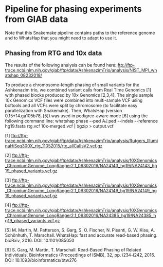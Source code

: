 # Pipeline for phasing experiments from GIAB data

Note that this Snakemake pipeline contains paths to the reference genome and to WhatsHap that you
might need to adapt to use it.

## Phasing from RTG and 10x data

The results of the following analysis can be found here:
ftp://ftp-trace.ncbi.nlm.nih.gov/giab/ftp/data/AshkenazimTrio/analysis/NIST_MPI_whatshap_08232018/

To produce a chromosome-length phasing of small variants for the Ashkenazim trio, we combined variant
calls from Real Time Genomics [1] with phased blocks produced by 10x Genomics [2,3,4]. The single sample
10x Genomics VCF files were combined into multi-sample VCF using bcftools and all VCFs were split by 
chromosome (to facilitate easy parallelization with Snakemake). Then, WhatsHap (version 0.15+14.ga105b78, [5])
was used in pedigree-aware mode [6] using the following command line:
whatshap phase --ped AJ.ped --indels --reference hg19.fasta rtg.vcf 10x-merged.vcf | bgzip > output.vcf

[1] ftp://ftp-trace.ncbi.nlm.nih.gov/giab/ftp/data/AshkenazimTrio/analysis/Rutgers_IlluminaHiSeq300X_rtg_11052015/rtg_allCallsV2.vcf.gz

[2] ftp://ftp-trace.ncbi.nlm.nih.gov/giab/ftp/data/AshkenazimTrio/analysis/10XGenomics_ChromiumGenome_LongRanger2.1_09302016/NA24143_hg19/NA24143_hg19_phased_variants.vcf.gz

[3] ftp://ftp-trace.ncbi.nlm.nih.gov/giab/ftp/data/AshkenazimTrio/analysis/10XGenomics_ChromiumGenome_LongRanger2.1_09302016/NA24149_hg19/NA24149_hg19_phased_variants.vcf.gz

[4] ftp://ftp-trace.ncbi.nlm.nih.gov/giab/ftp/data/AshkenazimTrio/analysis/10XGenomics_ChromiumGenome_LongRanger2.1_09302016/NA24385_hg19/NA24385_hg19_phased_variants.vcf.gz

[5] M. Martin, M. Patterson, S. Garg, S. O. Fischer, N. Pisanti, G. W. Klau, A. Schönhuth, T. Marschall.
WhatsHap: fast and accurate read-based phasing. bioRxiv, 2016. DOI: 10.1101/085050

[6] S. Garg, M. Martin, T. Marschall. Read-Based Phasing of Related Individuals. Bioinformatics (Proceedings of ISMB), 32, pp. i234-i242, 2016. DOI: 10.1093/bioinformatics/btw276
